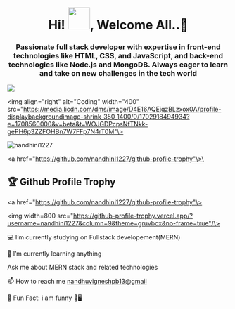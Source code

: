 <h1 align="center">Hi! <img src = "https://raw.githubusercontent.com/MartinHeinz/MartinHeinz/master/wave.gif" height=50px width = 50px>, Welcome All..💝</h1>

<h3 align="center"><b>Passionate full stack developer with expertise in front-end technologies like HTML, CSS, and JavaScript, and back-end technologies like Node.js and MongoDB. Always eager to learn and take on new challenges in the tech world </b></h3>

<img src="./Profile/Github%20Readme.png">

<img align="right" alt="Coding" width="400" src="https://media.licdn.com/dms/image/D4E16AQEjqzBLzxox0A/profile-displaybackgroundimage-shrink_350_1400/0/1702918494934?e=1708560000&v=beta&t=WOJGDPcpsNfTNkk-gePH6p3ZZFOHBn7W7FFp7N4rT0M"\>

<p align="left"> <img src="https://komarev.com/ghpvc/?username=nandhini1227&label=Profile%20views&color=0e75b6&style=flat" alt="nandhini1227" /> </p>

<a href="https://github.com/nandhini1227/github-profile-trophy"\>\<h2>🏆 Github Profile Trophy</h2></a>

<a href="https://github.com/nandhini1227/github-profile-trophy"\>

<img width=800 src="https://github-profile-trophy.vercel.app/?username=nandhini1227&column=9&theme=gruvbox&no-frame=true"/\>

</a>

💻 I’m currently studying on Fullstack developement(MERN)

🌱 I’m currently learning anything

Ask me about MERN stack and related technologies

📫 How to reach me <a href="mailto:nandhuvigneshpb13@gmail.com">nandhuvigneshpb13@gmail</a>

🚩 Fun Fact: i am funny 🤔🖥


